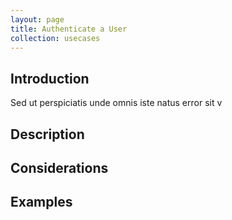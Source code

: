```yaml
---
layout: page
title: Authenticate a User
collection: usecases
---
```


## Introduction

Sed ut perspiciatis unde omnis iste natus error sit v

## Description

## Considerations

## Examples
